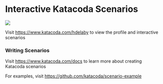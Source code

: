 # Interactive Katacoda Scenarios

[![](http://shields.katacoda.com/katacoda/hdelaby/count.svg)](https://www.katacoda.com/hdelaby "Get your profile on Katacoda.com")

Visit https://www.katacoda.com/hdelaby to view the profile and interactive scenarios

### Writing Scenarios
Visit https://www.katacoda.com/docs to learn more about creating Katacoda scenarios

For examples, visit https://github.com/katacoda/scenario-example
